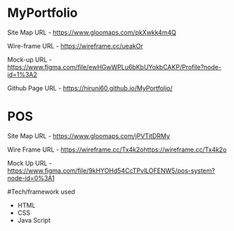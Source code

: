 # MyPortfolio

Site Map URL - https://www.gloomaps.com/pkXwkk4m4Q

Wire-frame URL - https://wireframe.cc/ueakOr

Mock-up URL - https://www.figma.com/file/ewHGwWPLu6bKbUYokbCAKP/Profile?node-id=1%3A2

Github Page URL - https://hiruni60.github.io/MyPortfolio/



# POS

Site Map URL - https://www.gloomaps.com/jPVTitDRMy

Wire Frame URL - https://wireframe.cc/Tx4k2ohttps://wireframe.cc/Tx4k2o

Mock Up URL - https://www.figma.com/file/9kHYOHd54CcTPvlLOFENW5/pos-system?node-id=0%3A1


#Tech/framework used
<ul>
  <li>HTML</li>
  <li>CSS</li>
  <li>Java Script</li>
</ul>
